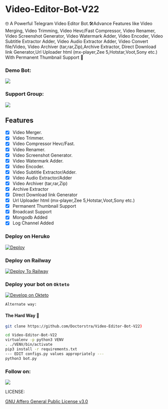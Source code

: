 # Video-Editor-Bot-V22
🤓 A Powerful Telegram Video Editor Bot.🛠️Advance Features like Video Merging, Video Trimming, Video Hevc/Fast Compressor, Video Renamer, Video Screenshot Generator, Video Watermark Adder, Video Encoder, Video Subtitle Extractor Adder, Video Audio Extractor Adder, Video Convert file/Video, Video Archiver (tar,rar,Zip),Archive Extractor, Direct Download link Generator,Url Uploader html (mx-player,Zee 5,Hotstar,Voot,Sony etc.) With Permanent Thumbnail Support 📌 

### Demo Bot:
<a href="https://t.me/Dads_links_Bot"><img src="https://img.shields.io/badge/Demo-Telegram%20Bot-blue.svg?logo=telegram"></a>

### Support Group:
<a href="https://t.me/Dads_links"><img src="https://img.shields.io/badge/Telegram-Join%20Telegram%20Group-blue.svg?logo=telegram"></a>


## Features
- [X] Video Merger.
- [X] Video Trimmer.
- [X] Video Compressor Hevc/Fast.
- [X] Video Renamer.
- [X] Video Screenshot Generator.
- [X] Video Watermark Adder.
- [X] Video Encoder.
- [X] Video Subtitle Extractor/Adder.
- [X] Video Audio Extractor/Adder
- [X] Video Archiver (tar,rar,Zip)
- [X] Archive Extractor
- [X] Direct Download link Generator
- [X] Url Uploader html (mx-player,Zee 5,Hotstar,Voot,Sony etc.)
- [X] Permanent Thumbnail Support
- [X] Broadcast Support
- [X] Mongodb Added
- [X] Log Channel Added

### Deploy on Heruko
[![Deploy](https://www.herokucdn.com/deploy/button.svg)](https://heroku.com/deploy?template=https://github.com/Doctorstra/Video-Editor-Bot-V22)


### Deploy on Railway

[![Deploy To Railway](https://railway.app/button.svg)](https://railway.app)


### Deploy your bot on `Okteto`
  
[![Develop on Okteto](https://okteto.com/develop-okteto.svg)](https://cloud.okteto.com)


`Alternate way:`

#### The Hard Way 🤕
```sh
git clone https://github.com/Doctorstra/Video-Editor-Bot-V22)

cd Video-Editor-Bot-V22
virtualenv -p python3 VENV
. ./VENV/bin/activate
pip3 install -r requirements.txt
--- EDIT configs.py values appropriately ---
python3 bot.py
```

### Follow on:
<p align="left">
<a href="https://github.com/Doctorstra"><img src="https://img.shields.io/badge/GitHub-Follow%20on%20GitHub-inactive.svg?logo=github"></a>
</p>

LICENSE:

[GNU Affero General Public License v3.0](https://github.com/Doctorstra/Video-Editor-Bot-V22/blob/main/LICENSE)
